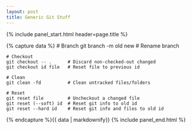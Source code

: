 ```yaml
---
layout: post
title: Generic Git Stuff
---
```


{% include panel_start.html header=page.title %}

{% capture data %}
    # Branch
    git branch -m old new  # Rename branch
    
    # Checkout
    git checkout -- .      # Discard non-checked-out changed
    git checkout id file   # Reset file to previous id
    
    # Clean
    git clean -fd          # Clean untracked files/folders
    
    # Reset
    git reset file         # Uncheckout a changed file
    git reset (--soft) id  # Reset git info to old id
    git reset --hard id    # Reset git info and files to old id

{% endcapture %}{{ data | markdownify}}
{% include panel_end.html %}
